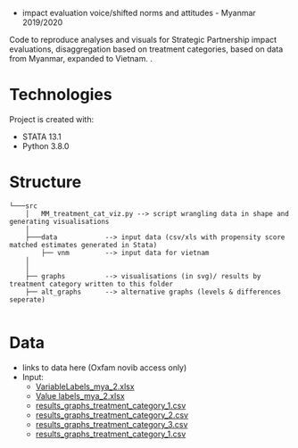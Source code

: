   - impact evaluation voice/shifted norms and attitudes  - Myanmar 2019/2020

Code to reproduce analyses and visuals for Strategic Partnership impact evaluations, disaggregation based on treatment categories, based on data from Myanmar, expanded to Vietnam. <add link>. 

# Technologies
Project is created with: 
- STATA 13.1
- Python 3.8.0 

# Structure
``` 
└───src
    │   MM_treatment_cat_viz.py --> script wrangling data in shape and generating visualisations
    │
    ├───data            --> input data (csv/xls with propensity score matched estimates generated in Stata)
        ├── vnm         --> input data for vietnam 
    │       
    │
    ├── graphs          --> visualisations (in svg)/ results by treatment category written to this folder
    ├── alt_graphs      --> alternative graphs (levels & differences seperate)
            
```
# Data 

- links to data here (Oxfam novib access only)
- Input: 
  - [VariableLabels_mya_2.xlsx](https://oxfam.box.com/s/p1qrkjzbjg6bnhzg9t9u6m0uyvrcif85)
  - [Value labels_mya_2.xlsx](https://oxfam.box.com/s/anndmg4o5zlpy3aqo8paulsls8lgdvtv)
  - [results_graphs_treatment_category_1.csv](https://oxfam.box.com/s/c8pvajojnu3idirkwvm2sh1psr4l3n9e)
  - [results_graphs_treatment_category_2.csv](https://oxfam.box.com/s/cffg6nnzc506uhesyvtc0vvt9de3oryr)
  - [results_graphs_treatment_category_3.csv](https://oxfam.box.com/s/dr14lp9mn6t2880ywibl4nzoxtak2upj)
  - [results_graphs_treatment_category_1.csv](https://oxfam.box.com/s/v2wp1z98p2x26ylscc3mno87mnenx61x)
  